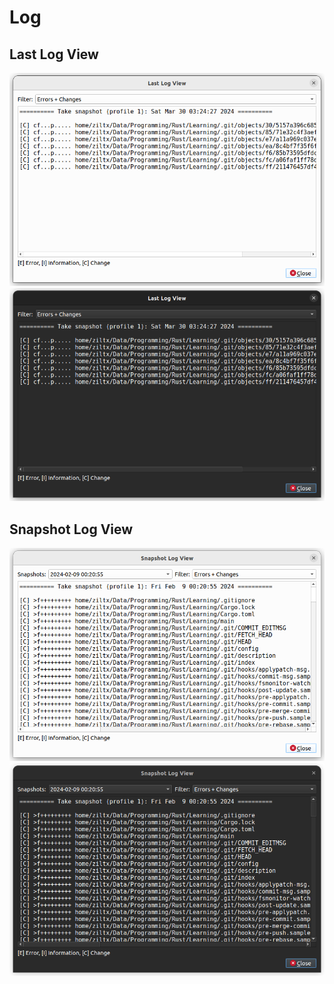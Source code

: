 <!--
SPDX-FileCopyrightText: © 2016 Germar Reitze

SPDX-License-Identifier: GPL-2.0-or-later

This file is part of the program "Back In Time" which is released under GNU
General Public License v2 (GPLv2).
See file/folder LICENSE or
go to <https://spdx.org/licenses/GPL-2.0-or-later.html>
-->
# Log

## Last Log View

![Last Log View](_images/light/last_log_view.png#only-light)
![Last Log View](_images/dark/last_log_view.png#only-dark)

## Snapshot Log View

![Snapshot Log View](_images/light/snapshot_log_view.png#only-light)
![Snapshot Log View](_images/dark/snapshot_log_view.png#only-dark)
